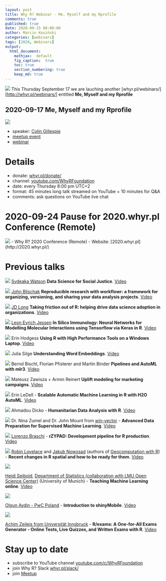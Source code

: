 ```yaml
---
layout: post
title: Why R? Webinar - Me, Myself and my Rprofile
comments: true
published: true
date: 2020-09-15 08:00:00
author: Marcin Kosiński
categories: [webinars]
tags: [2020, Webinars]
output:
  html_document:
    mathjax:  default
    fig_caption:  true
    toc: true
    section_numbering: true
    keep_md: true
---
```


<img src="/foundation/images/fulls/webinars/colin.jpg" class="fit image"> This Thursday September 17 we are lauching another [whyr.pl/webinars/][http://whyr.pl/webinars/] entitled **Me, Myself and my Rprofile**

## 2020-09-17 Me, Myself and my Rprofile

<img src="/foundation/images/fulls/webinars/colin.jpg" class="fit image">

- speaker: [Colin Gillespie](https://www.jumpingrivers.com/)
- [meetup event](https://www.meetup.com/Spotkania-Entuzjastow-R-Warsaw-R-Users-Group-Meetup/events/272697229/)
- [webinar](https://youtu.be/2rWi2KVcyjg)

# Details

- donate: [whyr.pl/donate/](https://whyr.pl/donate/)
- channel: [youtube.com/WhyRFoundation](https://www.youtube.com/c/WhyRFoundation)
- date: every Thursday 8:00 pm UTC+2
- format: 45 minutes long talk streamed on YouTube + 10 minutes for Q&A 
- comments: ask questions on YouTube live chat

# 2020-09-24 Pause for 2020.whyr.pl Conference (Remote)

<img src="/foundation/images/fulls/whyr2020/updated_cover2020_small.jpg" class="fit image">
- Why R? 2020 Conference (Remote)
- Website: [2020.whyr.pl](http://2020.whyr.pl/)

# Previous talks

<img src="/foundation/images/fulls/webinars/sydeaka.jpg" class="fit image"> [Sydeaka Watson](https://www.sydeaka.com/) **Data Science for Social Justice**. [Video](https://youtu.be/hul0cOBgqPQ)

<img src="/foundation/images/fulls/webinars/john.jpg" class="fit image"> [John Blischak](https://jdblischak.com/) **Reproducible research with workflowr: a framework for organizing, versioning, and sharing your data analysis projects**. [Video](https://youtu.be/3yX73UBN2SU)

<img src="/foundation/images/fulls/webinars/jdlong.jpg" class="fit image"> [JD Long](https://rstudio.com/speakers/jd-long/) **Taking friction out of R: helping drive data science adoption in organizations**. [Video](https://youtu.be/4OKFY9tH0Bw)

<img src="/foundation/images/fulls/webinars/leon.jpg" class="fit image"> [Leon Eyrich Jessen](https://twitter.com/jessenleon) **In Silico Immunology: Neural Networks for Modelling Molecular Interactions using Tensorflow via Keras in R**. [Video](https://youtu.be/ApGL2gBPHY4)

<img src="/foundation/images/fulls/webinars/erin_h.jpg" class="fit image"> Erin Hodgess **Using R with High Performance Tools on a Windows Laptop**. [Video](https://youtu.be/vPDDpwGfvLc)

<img src="/foundation/images/fulls/webinars/julia.jpg" class="fit image"> Julia Silge **Understanding Word Embeddings**. [Video](https://youtu.be/ke03DGvT8uU)

<img src="/foundation/images/fulls/webinars/mlr.jpg" class="fit image"> Bernd Bischl, Florian Pfisterer and Martin Binder **Pipelines and AutoML with mlr3**. [Video](https://www.youtube.com/watch?v=4r8K3GO5wk4)

<img src="/foundation/images/fulls/webinars/mck.jpg" class="fit image"> Mateusz Zawisza +  Armin Reinert **Uplift modeling for marketing campaigns**. [Video](https://youtu.be/mZCBBGlQWcE)

<img src="/foundation/images/fulls/webinars/erin.jpg" class="fit image"> Erin LeDell - **Scalable Automatic Machine Learning in R with H2O AutoML**. [Video](https://www.youtube.com/watch?v=DjzKTeIIxOY)

<img src="/foundation/images/fulls/webinars/dicko.jpg" class="fit image"> Ahmadou Dicko - **Humanitarian Data Analysis with R**. [Video](https://www.youtube.com/watch?v=V3UX9ml0o6o)

<img src="/foundation/images/fulls/webinars/nina.jpg" class="fit image"> Dr. Nina Zumel and Dr. John Mount from [win-vector](http://www.win-vector.com/) - **Advanced Data Preparation for Supervised Machine Learning**. [Video](https://youtu.be/sniHkkrAsOc)

<img src="/foundation/images/fulls/webinars/lorenzo.jpg" class="fit image"> [Lorenzo Braschi]() - **rZYPAD: Development pipeline for R production**. [Video](https://youtu.be/YyG8E1DdhX0)

<img src="/foundation/images/fulls/webinars/spatial.jpg" class="fit image"> [Robin Lovelace](https://twitter.com/robinlovelace) and [Jakub Nowosad](https://twitter.com/jakub_nowosad) (authors of [Geocomputation with R](https://geocompr.robinlovelace.net/)) - **Recent changes in R spatial and how to be ready for them**. [Video](https://youtu.be/Va0STgco7-4)

<img src="/foundation/images/fulls/webinars/heidi.jpg" class="fit image">

[Heidi Seibold](https://www.researchgate.net/profile/Heidi_Seibold), [Department of Statistics (collaboration with LMU Open Science Center)](https://statsatlmu.tumblr.com/) (University of Munich) - **Teaching Machine Learning online**. [Video](https://www.youtube.com/watch?v=jPQJTVa-GsQ)

<img src="/foundation/images/fulls/webinars/olgun.jpg" class="fit image">

[Olgun Aydin - PwC Poland](https://www.linkedin.com/in/olgun-aydin/) - **Introduction to shinyMobile**. [Video](https://www.youtube.com/watch?v=TJsu0S9_WY4)

<img src="/foundation/images/fulls/webinars/achim.jpg" class="fit image">

[Achim Zeileis from Universität Innsbruck](https://eeecon.uibk.ac.at/~zeileis/) - **R/exams: A One-for-All Exams Generator - Online Tests, Live Quizzes, and Written Exams with R**. [Video](https://www.youtube.com/watch?v=PnyCR7q4P4Q)


# Stay up to date

- subscribe to YouTube channel [youtube.com/c/WhyRFoundation](https://www.youtube.com/c/WhyRFoundation)
- join Why R? Slack [whyr.pl/slack/](http://whyr.pl/slack/)
- join [Meetup](https://www.meetup.com/Spotkania-Entuzjastow-R-Warsaw-R-Users-Group-Meetup/events/269589118/)
